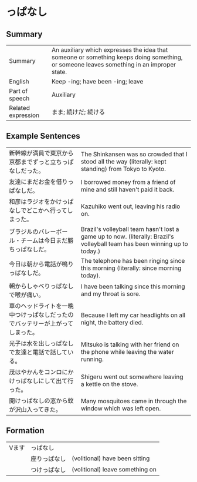 # っぱなし

## Summary

<table><tr>   <td>Summary</td>   <td>An auxiliary which expresses the idea that someone or something keeps doing something, or someone leaves something in an improper state.</td></tr><tr>   <td>English</td>   <td>Keep -ing; have been -ing; leave</td></tr><tr>   <td>Part of speech</td>   <td>Auxiliary</td></tr><tr>   <td>Related expression</td>   <td>まま; 続けだ; 続ける</td></tr></table>

## Example Sentences

<table><tr>   <td>新幹線が満員で東京から京都までずっと立ちっぱなしだった。</td>   <td>The Shinkansen was so crowded that I stood all the way (literally: kept standing) from Tokyo to Kyoto.</td></tr><tr>   <td>友達にまだお金を借りっぱなしだ。</td>   <td>I borrowed money from a friend of mine and still haven't paid it back.</td></tr><tr>   <td>和彦はラジオをかけっぱなしでどこかへ行ってしまった。</td>   <td>Kazuhiko went out, leaving his radio on.</td></tr><tr>   <td>ブラジルのバレーボール・チームは今日まだ勝ちっぱなしだ。</td>   <td>Brazil's volleyball team hasn't lost a game up to now. (literally: Brazil's volleyball team has been winning up to today.)</td></tr><tr>   <td>今日は朝から電話が鳴りっぱなしだ。</td>   <td>The telephone has been ringing since this morning (literally: since morning today).</td></tr><tr>   <td>朝からしゃべりっぱなしで喉が痛い。</td>   <td>I have been talking since this morning and my throat is sore.</td></tr><tr>   <td>車のヘッドライトを一晩中つけっぱなしだったのでバッテリーが上がってしまった。</td>   <td>Because I left my car headlights on all night, the battery died.</td></tr><tr>   <td>光子は水を出しっぱなしで友達と電話で話している。</td>   <td>Mitsuko is talking with her friend on the phone while leaving the water running.</td></tr><tr>   <td>茂はやかんをコンロにかけっぱなしにして出て行った。</td>   <td>Shigeru went out somewhere leaving a kettle on the stove.</td></tr><tr>   <td>開けっぱなしの窓から蚊が沢山入ってきた。</td>   <td>Many mosquitoes came in through the window which was left open.</td></tr></table>

## Formation

<table class="table"><tbody><tr class="tr head"><td class="td"><span class="bold">Vます</span></td><td class="td"><span class="concept">っぱなし</span></td><td class="td"></td></tr><tr class="tr"><td class="td"></td><td class="td"><span>座り</span><span class="concept">っぱなし</span></td><td class="td"><span>(volitional) have been sitting</span></td></tr><tr class="tr"><td class="td"></td><td class="td"><span>つけ</span><span class="concept">っぱなし</span></td><td class="td"><span>(volitional) leave something on</span></td></tr></tbody></table>

